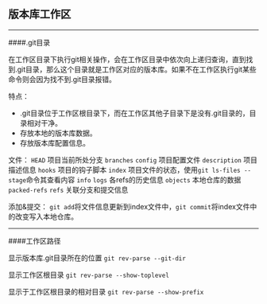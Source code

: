 ## 版本库工作区

***
####.git目录

在工作区目录下执行git相关操作，会在工作区目录中依次向上递归查询，直到找到.git目录，那么这个目录就是工作区对应的版本库。如果不在工作区执行git某些命令则会因为找不到.git目录报错。

特点：
- .git目录位于工作区根目录下，而在工作区其他子目录下是没有.git目录的，目录相对干净。
- 存放本地的版本库数据。
- 存放版本库配置信息。


文件：
`HEAD` 项目当前所处分支
`branches` 
`config` 项目配置文件
`description` 项目描述信息
`hooks` 项目的钩子脚本
`index` 项目文件的状态，使用`git ls-files --stage`命令其查看内容
`info` 
`logs` 各refs的历史信息
`objects` 本地仓库的数据
`packed-refs` 
`refs` 关联分支和提交信息


添加&提交：
`git add`将文件信息更新到index文件中，`git commit`将index文件中的改变写入本地仓库。

***

####工作区路径

显示版本库.git目录所在的位置
`git rev-parse --git-dir`

显示工作区根目录
`git rev-parse --show-toplevel`

显示于工作区根目录的相对目录
`git rev-parse --show-prefix`
